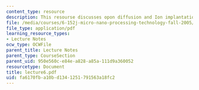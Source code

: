 ```yaml
---
content_type: resource
description: This resourse discusses opon diffusion and Ion implantation.
file: /media/courses/6-152j-micro-nano-processing-technology-fall-2005/fa6170fba10bd1341251791563a18fc2_lecture6.pdf
file_type: application/pdf
learning_resource_types:
- Lecture Notes
ocw_type: OCWFile
parent_title: Lecture Notes
parent_type: CourseSection
parent_uid: 950e560c-e84e-a828-a85a-111d9a360052
resourcetype: Document
title: lecture6.pdf
uid: fa6170fb-a10b-d134-1251-791563a18fc2
---
```

